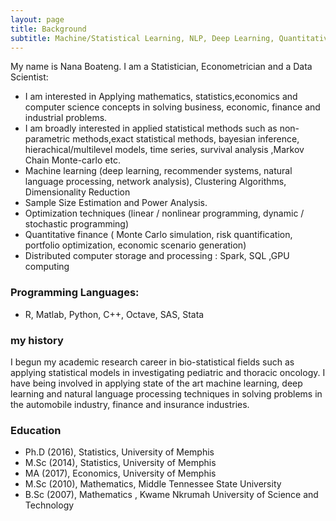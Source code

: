 ```yaml
---
layout: page
title: Background
subtitle: Machine/Statistical Learning, NLP, Deep Learning, Quantitative Finance 
---
```


My name is Nana Boateng. I am a Statistician, Econometrician  and a Data Scientist:

- I am interested in Applying mathematics, statistics,economics and computer science concepts in solving business, economic, finance and industrial problems. 
- I am broadly interested in applied statistical methods such as non-parametric methods,exact statistical methods, bayesian inference, hierachical/multilevel  models, time series, survival analysis ,Markov Chain Monte-carlo etc. 
- Machine learning (deep learning, recommender systems, natural language processing, network analysis), Clustering Algorithms,   Dimensionality Reduction   
- Sample Size Estimation and Power Analysis. 
- Optimization techniques (linear / nonlinear programming, dynamic / stochastic programming) 
- Quantitative finance ( Monte Carlo simulation, risk quantification, portfolio optimization, economic scenario generation)  
- Distributed computer  storage and processing : Spark, SQL ,GPU computing  


###  Programming Languages: 
-  R, Matlab, Python, C++, Octave, SAS, Stata


###   my history 
 I  begun my  academic research career  in  bio-statistical fields such as applying statistical models in investigating  pediatric  and thoracic oncology. I have being involved in applying state of the art machine learning, deep learning and natural language processing techniques in solving problems in the automobile industry, finance and insurance industries. 
 
     
     
###  Education

* Ph.D (2016),  Statistics, University of Memphis
* M.Sc (2014),  Statistics, University of Memphis
* MA  (2017),  Economics,  University of Memphis
* M.Sc (2010),  Mathematics, Middle Tennessee State University
* B.Sc (2007),  Mathematics , Kwame Nkrumah University of Science and Technology

